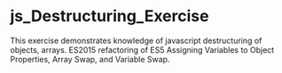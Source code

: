 # js_Destructuring_Exercise

This exercise demonstrates knowledge of javascript destructuring of objects, arrays. 
ES2015 refactoring of ES5 Assigning Variables to Object Properties, Array Swap, and Variable Swap.

